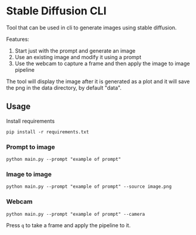 # Stable Diffusion CLI

Tool that can be used in cli to generate images using stable diffusion.

Features:

1. Start just with the prompt and generate an image
2. Use an existing image and modify it using a prompt
3. Use the webcam to capture a frame and then apply the image to image pipeline

The tool will display the image after it is generated as a plot and it will save the png in the data directory, by default "data".

## Usage

Install requirements

```console
pip install -r requirements.txt
```

### Prompt to image

```console
python main.py --prompt "example of prompt"
```

### Image to image

```console
python main.py --prompt "example of prompt" --source image.png
```

### Webcam

```console
python main.py --prompt "example of prompt" --camera
```

Press `q` to take a frame and apply the pipeline to it.
